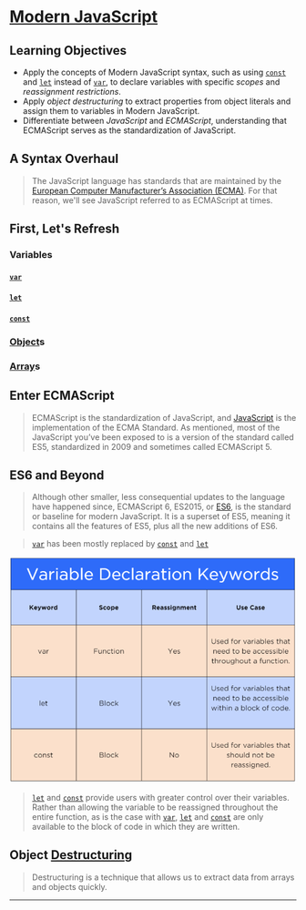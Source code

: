 # [Modern JavaScript](https://login.codingdojo.com/m/754/16713/124463)

## Learning Objectives

- Apply the concepts of Modern JavaScript syntax, such as using [`const`] and [`let`] instead of [`var`], to declare variables with specific _scopes_ and _reassignment restrictions_.
- Apply _object destructuring_ to extract properties from object literals and assign them to variables in Modern JavaScript.
- Differentiate between _JavaScript_ and _ECMAScript_, understanding that ECMAScript serves as the standardization of JavaScript.

## A Syntax Overhaul

>The JavaScript language has standards that are maintained by the [European Computer Manufacturer’s Association (ECMA)]. For that reason, we'll see JavaScript referred to as ECMAScript at times. 

## First, Let's Refresh

### Variables

#### [`var`]
#### [`let`]
#### [`const`]

### [Object]s

### [Array]s

## Enter ECMAScript

>ECMAScript is the standardization of JavaScript, and [JavaScript] is the implementation of the ECMA Standard. As mentioned, most of the JavaScript you’ve been exposed to is a version of the standard called ES5, standardized in 2009 and sometimes called ECMAScript 5.

## ES6 and Beyond


>Although other smaller, less consequential updates to the language have happened since, ECMAScript 6, ES2015, or [ES6], is the standard or baseline for modern JavaScript. It is a superset of ES5, meaning it contains all the features of ES5, plus all the new additions of ES6.

>[`var`] has been mostly replaced by [`const`] and [`let`]

![](1694016870__vardeclarationkeywords.png)

>[`let`] and [`const`] provide users with greater control over their variables. Rather than allowing the variable to be reassigned throughout the entire function, as is the case with [`var`], [`let`] and [`const`] are only available to the block of code in which they are written. 


## Object [Destructuring]

>Destructuring is a technique that allows us to extract data from arrays and objects quickly.

---

[European Computer Manufacturer’s Association (ECMA)]: https://ecma-international.org/
[ECMAScript]: https://en.wikipedia.org/wiki/ECMAScript
[JavaScript]: https://en.wikipedia.org/wiki/JavaScript
[ES6]: https://www.w3schools.com/js/js_es6.asp
[`const`]: https://developer.mozilla.org/en-US/docs/Web/JavaScript/Reference/Statements/const
[`let`]: https://developer.mozilla.org/en-US/docs/Web/JavaScript/Reference/Statements/let
[`var`]: https://developer.mozilla.org/en-US/docs/Web/JavaScript/Reference/Statements/var
[Array]: https://developer.mozilla.org/en-US/docs/Web/JavaScript/Reference/Global_Objects/Array
[Function]: https://developer.mozilla.org/en-US/docs/Web/JavaScript/Reference/Global_Objects/Function
[Object]: https://developer.mozilla.org/en-US/docs/Web/JavaScript/Reference/Global_Objects/Object
[Destructuring]: https://developer.mozilla.org/en-US/docs/Web/JavaScript/Reference/Operators/Destructuring_assignment
